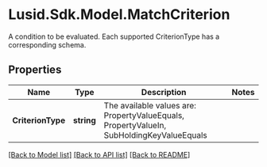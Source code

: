 # Lusid.Sdk.Model.MatchCriterion
A condition to be evaluated.  Each supported CriterionType has a corresponding schema.

## Properties

Name | Type | Description | Notes
------------ | ------------- | ------------- | -------------
**CriterionType** | **string** | The available values are: PropertyValueEquals, PropertyValueIn, SubHoldingKeyValueEquals | 

[[Back to Model list]](../README.md#documentation-for-models) [[Back to API list]](../README.md#documentation-for-api-endpoints) [[Back to README]](../README.md)

